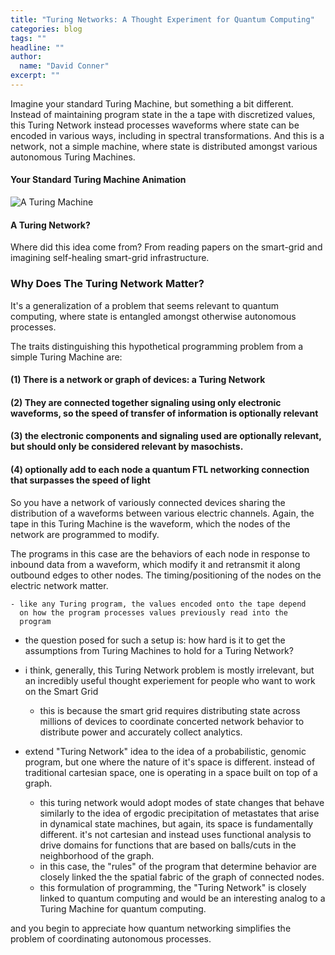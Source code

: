 ```yaml
---
title: "Turing Networks: A Thought Experiment for Quantum Computing"
categories: blog
tags: ""
headline: ""
author:
  name: "David Conner"
excerpt: ""
---
```


Imagine your standard Turing Machine, but something a bit
different. Instead of maintaining program state in the a tape with
discretized values, this Turing Network instead processes waveforms
where state can be encoded in various ways, including in spectral
transformations. And this is a network, not a simple machine, where
state is distributed amongst various autonomous Turing Machines.

#### Your Standard Turing Machine Animation

![A Turing Machine]()

#### A Turing Network?

Where did this idea come from? From reading papers on the smart-grid
and imagining self-healing smart-grid infrastructure.

### Why Does The Turing Network Matter?

It's a generalization of a problem that seems relevant to quantum
computing, where state is entangled amongst otherwise autonomous
processes.

The traits distinguishing this hypothetical programming problem
from a simple Turing Machine are:

#### (1) There is a network or graph of devices: a Turing Network

#### (2) They are connected together signaling using only electronic waveforms, so the speed of transfer of information is optionally relevant

#### (3) the electronic components and signaling used are optionally relevant, but should only be considered relevant by masochists.

#### (4) optionally add to each node a quantum FTL networking connection that surpasses the speed of light

So you have a network of variously connected devices sharing the
distribution of a waveforms between various electric channels. Again,
the tape in this Turing Machine is the waveform, which the nodes of
the network are programmed to modify.

The programs in this case are the behaviors of each node in response
to inbound data from a waveform, which modify it and retransmit it
along outbound edges to other nodes. The timing/positioning of the
nodes on the electric network matter.

    - like any Turing program, the values encoded onto the tape depend
      on how the program processes values previously read into the
      program
  - the question posed for such a setup is: how hard is it to get the
    assumptions from Turing Machines to hold for a Turing Network?
- i think, generally, this Turing Network problem is mostly
  irrelevant, but an incredibly useful thought experiement for people
  who want to work on the Smart Grid
  - this is because the smart grid requires distributing state across
    millions of devices to coordinate concerted network behavior to
    distribute power and accurately collect analytics.

- extend "Turing Network" idea to the idea of a probabilistic, genomic
  program, but one where the nature of it's space is
  different. instead of traditional cartesian space, one is operating
  in a space built on top of a graph.
  - this turing network would adopt modes of state changes that behave
    similarly to the idea of ergodic precipitation of metastates that
    arise in dynamical state machines, but again, its space is
    fundamentally different. it's not cartesian and instead uses
    functional analysis to drive domains for functions that are based
    on balls/cuts in the neighborhood of the graph.
  - in this case, the "rules" of the program that determine behavior
    are closely linked the the spatial fabric of the graph of
    connected nodes.
  - this formulation of programming, the "Turing Network" is closely
    linked to quantum computing and would be an interesting analog to
    a Turing Machine for quantum computing.


and you begin to appreciate how quantum networking simplifies the problem of
 coordinating autonomous processes.
